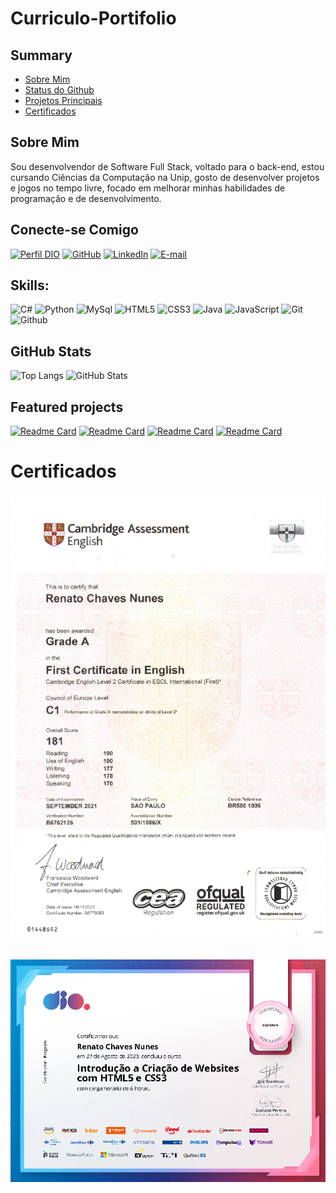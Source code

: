 # Curriculo-Portifolio

## Summary
* [Sobre Mim](#sobre-mim)
* [Status do Github](#github-stats)
* [Projetos Principais](#featured-projects)
* [Certificados](#certificados)


## Sobre Mim
Sou desenvolvendor de Software Full Stack, voltado para o back-end, estou cursando Ciências da Computação na  Unip, gosto de desenvolver projetos e jogos no tempo livre, focado em melhorar minhas habilidades de programação e de desenvolvimento.

## Conecte-se Comigo
[![Perfil DIO](https://img.shields.io/badge/-Meu%20Perfil%20na%20DIO-30A3DC?style=for-the-badge)](https://web.dio.me/users/rchavesnunes)
[![GitHub](https://img.shields.io/badge/Github-181717?style=for-the-badge&logo=Github&logoColor=white)](https://github.com/Renato-Chaves)
[![LinkedIn](https://img.shields.io/badge/LinkedIn-0A66C2?style=for-the-badge&logo=linkedin&logoColor=white)](https://www.linkedin.com/in/renato-chaves-nunes/)
[![E-mail](https://img.shields.io/badge/-Email-000?style=for-the-badge&logo=microsoft-outlook&logoColor=E94D5F)](mailto:rchavesnunes@gmail.com)

## Skills:
![C#](https://img.shields.io/badge/c%23-%23239120.svg?style=for-the-badge&logo=c-sharp&logoColor=white)
![Python](https://img.shields.io/badge/python-3670A0?style=for-the-badge&logo=python&logoColor=ffdd54)
![MySql](https://shields.io/badge/MySQL-blue?style=for-the-badge&logo=mysql&logoColor=white)
![HTML5](https://img.shields.io/badge/HTML5-E34F26?style=for-the-badge&logo=html5&logoColor=white)
![CSS3](https://img.shields.io/badge/CSS3-1572B6?style=for-the-badge&logo=css3&logoColor=white)
![Java](https://img.shields.io/badge/java-%23ED8B00.svg?style=for-the-badge&logo=openjdk&logoColor=white)
![JavaScript](https://img.shields.io/badge/JavaScript-F7DF1E?style=for-the-badge&logo=javascript&logoColor=black)
![Git](https://img.shields.io/badge/Git-F05032?style=for-the-badge&logo=git&logoColor=white)
![Github](https://img.shields.io/badge/Github-181717?style=for-the-badge&logo=Github&logoColor=white)

## GitHub Stats
![Top Langs](https://github-readme-stats.vercel.app/api/top-langs/?username=Renato-Chaves&progress=false&theme=radical&text_color=07E)
![GitHub Stats](https://github-readme-stats.vercel.app/api?username=Renato-Chaves&theme=radical&border_color=30A3DC&show_icons=true&icon_color=30A3DC&title_color=E94D5F&text_color=FFF)

## Featured projects

[![Readme Card](https://github-readme-stats.vercel.app/api/pin/?username=Renato-Chaves&repo=Sbeam&theme=radical)](https://github.com/Renato-Chaves/Sbeam)
[![Readme Card](https://github-readme-stats.vercel.app/api/pin/?username=Renato-Chaves&repo=BeamMaps&theme=radical)](https://github.com/Renato-Chaves/BeamMaps)
[![Readme Card](https://github-readme-stats.vercel.app/api/pin/?username=Renato-Chaves&repo=ReCalculator&theme=radical)](https://github.com/Renato-Chaves/ReCalculator)
[![Readme Card](https://github-readme-stats.vercel.app/api/pin/?username=Renato-Chaves&repo=DIO-Pokedex&theme=radical)](https://github.com/Renato-Chaves/DIO-Pokedex)


# Certificados
<img src="images/Cambridge.png">

##
<img src="images/HTML-CSS.png">
